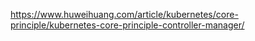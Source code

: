 https://www.huweihuang.com/article/kubernetes/core-principle/kubernetes-core-principle-controller-manager/
